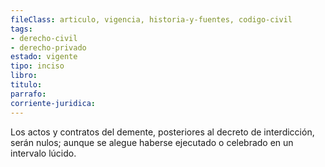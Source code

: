 ```yaml
---
fileClass: articulo, vigencia, historia-y-fuentes, codigo-civil
tags:
- derecho-civil
- derecho-privado
estado: vigente
tipo: inciso
libro:
titulo:
parrafo:
corriente-juridica:
---
```

Los actos y contratos del demente, posteriores al decreto de interdicción, serán nulos; aunque se alegue haberse ejecutado o celebrado en un intervalo lúcido.